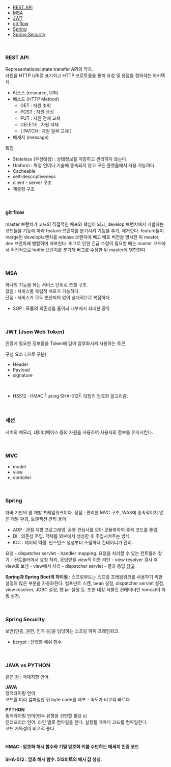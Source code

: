 - [REST API](#rest-api)
- [MSA](#msa)
- [JWT](#jwt-json-web-token)
- [git flow](#git-flow)
- [Spring](#spring)
- [Spring Security](#spring-security)

<br>

### REST API

Representational state transfer API의 약자. <br>
자원을 HTTP URI로 표기하고 HTTP 프로토콜을 통해 요청 및 응답을 정의하는 아키텍처. <br>

- 리소스 (resource, URI)
- 메소드 (HTTP Method)
  - GET : 자원 조회
  - POST : 자원 생성
  - PUT : 자원 전체 교체
  - DELETE : 자원 삭제
  - ( PATCH : 자원 일부 교체 )
- 메세지 (message)

특징

- Stateless (무상태성) : 상태정보를 저장하고 관리하지 않는다.
- Uniform : 특정 언어나 기술에 종속되지 않고 모든 플랫폼에서 사용 가능하다.
- Cacheable
- self-descriptiveness
- client - server 구조
- 계층형 구조

<br>

### git flow

master 브랜치가 코드의 직접적인 배포와 핵심이 되고, develop 브랜치에서 개발하는 코드들을 기능에 따라 feature 브랜치를 분기시켜 기능을 추가, 제거한다.
feature들이 merge된 develop브랜치를 release 브랜치에 빼고 배포 버전을 명시한 뒤 master, dev 브랜치에 병합하며 배포한다.
버그로 안한 긴급 수정이 필요할 때는 master 코드에서 직접적으로 hotfix 브랜치를 분기해 버그를 수정한 뒤 master에 병합한다.

<br>

### MSA

하나의 기능을 하는 서비스 단위로 쪼갠 구조. <br>
장점 : 서비스별 독립적 배포가 가능하다.<br>
단점 : 서비스가 모두 분산되어 있어 상대적으로 복잡하다.

- SOP : 모듈의 의존성을 줄이되 내부에서 최대한 공유

<br>

### JWT (Json Web Token)

인증에 필요한 정보들을 Token에 담아 암호화시켜 사용하는 토큰.

구성 요소 (.으로 구분)

- Header
- Payload
- signature

<br>

- HS512 : HMAC <sup>[1](#hmac--암호화-해시-함수와-기밀-암호화-키를-수반하는-메세지-인증-코드)</sup> using SHA-512<sup>[2](#sha-512--암호-해시-함수-512비트의-해시-값-생성)</sup>. 대칭키 암호화 알고리즘.

<br>

### 세션

서버의 메모리, 데이터베이스 등의 자원을 사용하여 사용자의 정보를 유지시킨다.

<br>

### MVC

- model
- view
- contoller

<br>

### Spring

자바 기반의 웹 개발 프레임워크이다.
장점 : 편리한 MVC 구조, WAS에 종속적이지 않은 개발 환경, 트랜잭션 관리 용이

- AOP : 관점 지향 프로그래밍. 공통 관심사를 모아 모듈화하여 중복 코드를 줄임.
- DI : 의존성 주입. 객체를 외부에서 생성한 후 주입시켜주는 방식.
- IOC : 제어의 역행. 인스턴스 생성부터 소멸까티 컨테이너가 관리.

요청 - dispatcher servlet - handler mapping. 요청을 처리할 수 있는 컨트롤러 찾기 - 컨트롤러에서 요청 처리, 응답받을 view의 이름 리턴 - view resolver 검사 후 view로 보냄 - view에서 처리 - dispatcher servlet - 결과 응답
[참고](https://blackaaron.tistory.com/3)

**Spring과 Spring Boot의 차이점** : 스프링부트는 스프링 프레임워크를 사용하기 위한 설정의 많은 부분을 자동화한다. 컴포넌트 스캔, bean 설정, dispatcher servlet 설정, view resolver, JDBC 설정, 웹 jar 설정 등. 또한 내장 서블릿 컨테이너인 tomcat이 자동 설정.

<br>

### Spring Security

보안(인증, 권한, 인가 등)을 담당하는 스프링 하위 프레임워크.

- bcrypt : 단방향 해쉬 함수

<br>

### JAVA vs PYTHON

같은 점 : 객체지향 언어.

**JAVA** <br>
정적타이핑 언어 <br>
코드를 미리 컴파일한 뒤 byte code를 배포 - 속도가 비교적 빠르다
<br>

**PYTHON** <br>
동적타이핑 언어(변수 유형을 선언할 필요 x) <br>
인터프리터 언어. 라인 별로 컴파일을 한다. 실행될 때마다 코드를 컴파일한다. <br>
코드 가독성이 비교적 좋다.
<br><br>

#### HMAC : 암호화 해시 함수와 기밀 암호화 키를 수반하는 메세지 인증 코드

#### SHA-512 : 암호 해시 함수. 512비트의 해시 값 생성.

